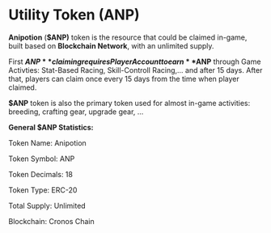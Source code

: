 # Utility Token (ANP)

**Anipotion** (**$ANP)** token is the resource that could be claimed in-game, built based on **Blockchain Network**, with an unlimited supply.

First **$ANP** claiming requires Player Account to earn **$ANP** through Game Activties: Stat-Based Racing, Skill-Controll Racing,... and after 15 days. After that, players can claim once every 15 days from the time when player claimed.&#x20;

**$ANP** token is also the primary token used for almost in-game activities: breeding, crafting gear, upgrade gear, ...

**General $ANP Statistics:**

Token Name: Anipotion

Token Symbol: ANP

Token Decimals: 18

Token Type: ERC-20

Total Supply: Unlimited

Blockchain: Cronos Chain
